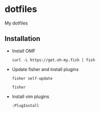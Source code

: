 # dotfiles
My dotfiles

## Installation
* Install OMF
  ```fish
  curl -L https://get.oh-my.fish | fish
  ```
* Update fisher and install plugins
  ```fish
  fisher self-update
  ```

  ```fish
  fisher
  ```
* Install vim plugins 
  ```vim
  :PlugInstall
  ```
